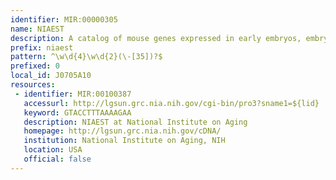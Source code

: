 ```yaml
---
identifier: MIR:00000305
name: NIAEST
description: A catalog of mouse genes expressed in early embryos, embryonic and adult stem cells, including 250000 ESTs, was assembled by the NIA (National Institute on Aging) assembled.This collection represents the name and sequence from individual cDNA clones.
prefix: niaest
pattern: ^\w\d{4}\w\d{2}(\-[35])?$
prefixed: 0
local_id: J0705A10
resources:
 - identifier: MIR:00100387
   accessurl: http://lgsun.grc.nia.nih.gov/cgi-bin/pro3?sname1=${lid}
   keyword: GTACCTTTAAAAGAA
   description: NIAEST at National Institute on Aging
   homepage: http://lgsun.grc.nia.nih.gov/cDNA/
   institution: National Institute on Aging, NIH
   location: USA
   official: false
---
```


